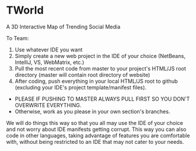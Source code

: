 # TWorld
A 3D Interactive Map of Trending Social Media

To Team:

1. Use whatever IDE you want
2. Simply create a new web project in the IDE of your choice (NetBeans, IntelliJ, VS, WebMatrix, etc.)
3. Pull the most recent code from master to your project's HTML/JS root directory (master will contain root directory of website)
4. After coding, push everything in your local HTML/JS root to github (excluding your IDE's project template/manifest files).

- PLEASE IF PUSHING TO MASTER ALWAYS PULL FIRST SO YOU DON'T OVERWRITE EVERYTHING. 
- Otherwise, work as you please in your own section's branches.

We will do things this way so that you all may use the IDE of your choice and not worry about IDE manifests getting corrupt.
This way you can also code in other languages, taking advantage of features you are comfortable with, without being restricted to an IDE that may not cater to your needs.
